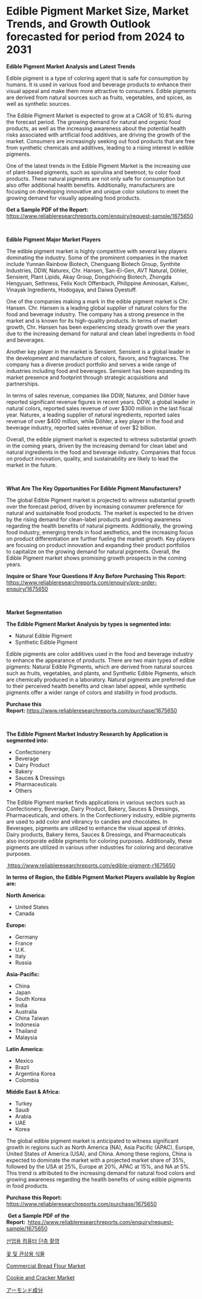 <p><h1>Edible Pigment Market Size, Market Trends, and Growth Outlook forecasted for period from 2024 to 2031</h1></p><p><strong>Edible Pigment Market Analysis and Latest Trends</strong></p>
<p><p>Edible pigment is a type of coloring agent that is safe for consumption by humans. It is used in various food and beverage products to enhance their visual appeal and make them more attractive to consumers. Edible pigments are derived from natural sources such as fruits, vegetables, and spices, as well as synthetic sources.</p><p>The Edible Pigment Market is expected to grow at a CAGR of 10.8% during the forecast period. The growing demand for natural and organic food products, as well as the increasing awareness about the potential health risks associated with artificial food additives, are driving the growth of the market. Consumers are increasingly seeking out food products that are free from synthetic chemicals and additives, leading to a rising interest in edible pigments.</p><p>One of the latest trends in the Edible Pigment Market is the increasing use of plant-based pigments, such as spirulina and beetroot, to color food products. These natural pigments are not only safe for consumption but also offer additional health benefits. Additionally, manufacturers are focusing on developing innovative and unique color solutions to meet the growing demand for visually appealing food products.</p></p>
<p><strong>Get a Sample PDF of the Report:&nbsp;</strong> <a href="https://www.reliableresearchreports.com/enquiry/request-sample/1675650">https://www.reliableresearchreports.com/enquiry/request-sample/1675650</a></p>
<p>&nbsp;</p>
<p><strong>Edible Pigment Major Market Players</strong></p>
<p><p>The edible pigment market is highly competitive with several key players dominating the industry. Some of the prominent companies in the market include Yunnan Rainbow Biotech, Chenguang Biotech Group, Synthite Industries, DDW, Naturex, Chr. Hansen, San-Ei-Gen, AVT Natural, Döhler, Sensient, Plant Lipids, Akay Group, Dongzhixing Biotech, Zhongda Hengyuan, Sethness, Felix Koch Offenbach, Philippine Aminosan, Kalsec, Vinayak Ingredients, Hodogaya, and Daiwa Dyestuff.</p><p>One of the companies making a mark in the edible pigment market is Chr. Hansen. Chr. Hansen is a leading global supplier of natural colors for the food and beverage industry. The company has a strong presence in the market and is known for its high-quality products. In terms of market growth, Chr. Hansen has been experiencing steady growth over the years due to the increasing demand for natural and clean label ingredients in food and beverages.</p><p>Another key player in the market is Sensient. Sensient is a global leader in the development and manufacture of colors, flavors, and fragrances. The company has a diverse product portfolio and serves a wide range of industries including food and beverages. Sensient has been expanding its market presence and footprint through strategic acquisitions and partnerships.</p><p>In terms of sales revenue, companies like DDW, Naturex, and Döhler have reported significant revenue figures in recent years. DDW, a global leader in natural colors, reported sales revenue of over $300 million in the last fiscal year. Naturex, a leading supplier of natural ingredients, reported sales revenue of over $400 million, while Döhler, a key player in the food and beverage industry, reported sales revenue of over $2 billion.</p><p>Overall, the edible pigment market is expected to witness substantial growth in the coming years, driven by the increasing demand for clean label and natural ingredients in the food and beverage industry. Companies that focus on product innovation, quality, and sustainability are likely to lead the market in the future.</p></p>
<p>&nbsp;</p>
<p><strong>What Are The Key Opportunities For Edible Pigment Manufacturers?</strong></p>
<p><p>The global Edible Pigment market is projected to witness substantial growth over the forecast period, driven by increasing consumer preference for natural and sustainable food products. The market is expected to be driven by the rising demand for clean-label products and growing awareness regarding the health benefits of natural pigments. Additionally, the growing food industry, emerging trends in food aesthetics, and the increasing focus on product differentiation are further fueling the market growth. Key players are focusing on product innovation and expanding their product portfolios to capitalize on the growing demand for natural pigments. Overall, the Edible Pigment market shows promising growth prospects in the coming years.</p></p>
<p><strong>Inquire or Share Your Questions If Any Before Purchasing This Report:</strong> <a href="https://www.reliableresearchreports.com/enquiry/pre-order-enquiry/1675650">https://www.reliableresearchreports.com/enquiry/pre-order-enquiry/1675650</a></p>
<p>&nbsp;</p>
<p><strong>Market Segmentation</strong></p>
<p><strong>The Edible Pigment Market Analysis by types is segmented into:</strong></p>
<p><ul><li>Natural Edible Pigment</li><li>Synthetic Edible Pigment</li></ul></p>
<p><p>Edible pigments are color additives used in the food and beverage industry to enhance the appearance of products. There are two main types of edible pigments: Natural Edible Pigments, which are derived from natural sources such as fruits, vegetables, and plants, and Synthetic Edible Pigments, which are chemically produced in a laboratory. Natural pigments are preferred due to their perceived health benefits and clean label appeal, while synthetic pigments offer a wider range of colors and stability in food products.</p></p>
<p><strong>Purchase this Report:&nbsp;</strong><a href="https://www.reliableresearchreports.com/purchase/1675650">https://www.reliableresearchreports.com/purchase/1675650</a></p>
<p>&nbsp;</p>
<p><strong>The Edible Pigment Market Industry Research by Application is segmented into:</strong></p>
<p><ul><li>Confectionery</li><li>Beverage</li><li>Dairy Product</li><li>Bakery</li><li>Sauces & Dressings</li><li>Pharmaceuticals</li><li>Others</li></ul></p>
<p><p>The Edible Pigment market finds applications in various sectors such as Confectionery, Beverage, Dairy Product, Bakery, Sauces & Dressings, Pharmaceuticals, and others. In the Confectionery industry, edible pigments are used to add color and vibrancy to candies and chocolates. In Beverages, pigments are utilized to enhance the visual appeal of drinks. Dairy products, Bakery items, Sauces & Dressings, and Pharmaceuticals also incorporate edible pigments for coloring purposes. Additionally, these pigments are utilized in various other industries for coloring and decorative purposes.</p></p>
<p><a href="https://www.reliableresearchreports.com/edible-pigment-r1675650">&nbsp;https://www.reliableresearchreports.com/edible-pigment-r1675650</a></p>
<p><strong>In terms of Region, the Edible Pigment Market Players available by Region are:</strong></p>
<p>
    <p> <strong> North America: </strong>
        <ul>
            <li>United States</li>
            <li>Canada</li>
        </ul>
        </p> 
    <p> <strong> Europe: </strong>
        <ul>
            <li>Germany</li>
            <li>France</li>
            <li>U.K.</li>
            <li>Italy</li>
            <li>Russia</li>
        </ul>
        </p> 
    <p> <strong> Asia-Pacific: </strong>
        <ul>
            <li>China</li>
            <li>Japan</li>
            <li>South Korea</li>
            <li>India</li>
            <li>Australia</li>
            <li>China Taiwan</li>
            <li>Indonesia</li>
            <li>Thailand</li>
            <li>Malaysia</li>
        </ul>
        </p> 
    <p> <strong> Latin America: </strong>
        <ul>
            <li>Mexico</li>
            <li>Brazil</li>
            <li>Argentina Korea</li>
            <li>Colombia</li>
        </ul>
        </p> 
    <p> <strong> Middle East & Africa: </strong>
        <ul>
            <li>Turkey</li>
            <li>Saudi</li>
            <li>Arabia</li>
            <li>UAE</li>
            <li>Korea</li>
        </ul>
    </p>
    </p>
<p><p>The global edible pigment market is anticipated to witness significant growth in regions such as North America (NA), Asia Pacific (APAC), Europe, United States of America (USA), and China. Among these regions, China is expected to dominate the market with a projected market share of 35%, followed by the USA at 25%, Europe at 20%, APAC at 15%, and NA at 5%. This trend is attributed to the increasing demand for natural food colors and growing awareness regarding the health benefits of using edible pigments in food products.</p></p>
<p><strong>Purchase this Report: </strong><a href="https://www.reliableresearchreports.com/purchase/1675650">https://www.reliableresearchreports.com/purchase/1675650</a></p>
<p>&nbsp;<strong>Get a Sample PDF of the Report:&nbsp;&nbsp;</strong><a href="https://www.reliableresearchreports.com/enquiry/request-sample/1675650">https://www.reliableresearchreports.com/enquiry/request-sample/1675650</a></p>
<p><strong></strong></p>
<p><p><a href="https://github.com/Elenrrera7685/Market-Research-Report-List-1/blob/main/741365517169.md">산업용 컴퓨터 단층 촬영</a></p><p><a href="https://github.com/vsn7qpua81q/Market-Research-Report-List-1/blob/main/580370417168.md">꽃 및 관상용 식물</a></p><p><a href="https://github.com/RickHolmes3/Market-Research-Report-List-4/blob/main/commercial-bread-flour-market.md">Commercial Bread Flour Market</a></p><p><a href="https://github.com/Alonsoolds3wq1d81czn8rbol/Market-Research-Report-List-1/blob/main/cookie-and-cracker-market.md">Cookie and Cracker Market</a></p><p><a href="https://medium.com/@joanacasper14/%E6%9D%8F%E4%BB%81%E6%88%90%E5%88%86%E5%B8%82%E5%A0%B4%E5%88%86%E6%9E%90-%E5%85%B6cagr-%E5%B8%82%E5%A0%B4%E5%88%86%E5%89%B2%E5%92%8C%E5%85%A8%E7%90%83%E8%A1%8C%E6%A5%AD%E6%A6%82%E6%B3%81-cb630e3836a1">アーモンド成分</a></p></p>